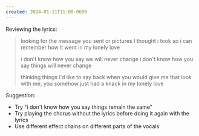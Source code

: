 ```yaml
---
created: 2024-01-11T11:08-0600
---
```


Reviewing the lyrics:
> looking for the message you sent
> or pictures I thought i took
> so i can remember how it went
> in my lonely love
> 
> i don't know how you say we will never change
> i don't know how you say things will never change
> 
> thinking things i'd like to say back
> when you would give me that look
> with me, you somehow just had a knack
> in my lonely love

Suggestion:
- Try "i don't know how you say things remain the same"
- Try playing the chorus without the lyrics before doing it again with the lyrics
- Use different effect chains on different parts of the vocals
